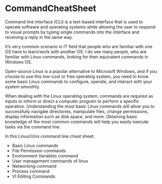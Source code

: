 # CommandCheatSheet

Command line interface (CLI) is a text-based interface that is used to operate software and operating systems while allowing the user to respond to visual prompts by typing single commands into the interface and receiving a reply in the same way.

It’s very common scenario in IT field that people who are familiar with one OS have to learn/work with another OS. I do see many people, who are familiar with Linux commands, looking for their equivalent commands in Windows OS. 

Open-source Linux is a popular alternative to Microsoft Windows, and if you choose to use this low-cost or free operating system, you need to know some basic Linux commands to configure, operate, and interact with your system smoothly.

When dealing with the Linux operating system, commands are required as inputs to inform or direct a computer program to perform a specific operation. Understanding the most basic Linux commands will allow you to successfully navigate directories, manipulate files, change permissions, display information such as disk space, and more. Obtaining basic knowledge of the most common commands will help you easily execute tasks via the command line.

In this Linux/Unix command line cheat sheet:
- Basic Linux commands
- File Permission commands
- Environment Variables command
- User management commands of linux
- Networking command
- Process command
- VI Editing Commands
